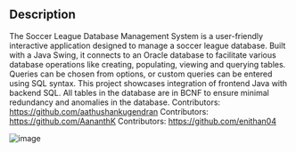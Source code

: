 ## Description

The Soccer League Database Management System is a user-friendly interactive application designed to manage a soccer league database. Built with a Java Swing, it connects to an Oracle database to facilitate various database operations like creating, populating, viewing and querying tables. Queries can be chosen from options, or custom queries can be entered using SQL syntax. This project showcases integration of frontend Java with backend SQL. All tables in the database are in BCNF to ensure minimal redundancy and anomalies in the database.
Contributors: https://github.com/aathushankugendran
Contributors: https://github.com/AananthK
Contributors: https://github.com/enithan04


![image](https://github.com/user-attachments/assets/8a0b4188-4cd7-419a-a1ee-d1f6dedb37c9)



